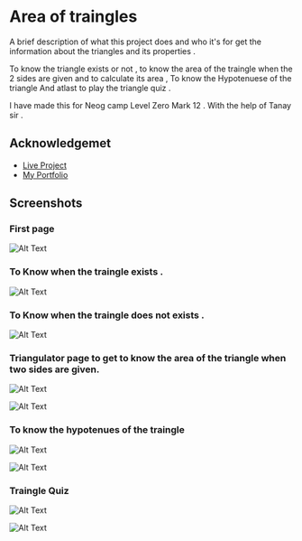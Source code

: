 
# Area of traingles 

A brief description of what this project does and who it's for get the information about the triangles and its properties .

To know the triangle exists or not , to know the area of the traingle when the 2 sides are given and to calculate its area ,
To know the Hypotenuese of the triangle And atlast to play the triangle quiz .

I have made this for Neog camp Level Zero Mark 12 . With the help of Tanay sir .




## Acknowledgemet

 - [Live Project](https://fun-with-traingle-mark12-neog-camp.netlify.app/possibletriangle.html)
 - [My Portfolio](https://ayush-portfolio-neog-camp.netlify.app/projects.html) 

  
## Screenshots

### First page
![Alt Text](https://dev-to-uploads.s3.amazonaws.com/uploads/articles/jypkwfsu769m6kf0p2l0.png)
### To Know when the traingle exists .
![Alt Text](https://dev-to-uploads.s3.amazonaws.com/uploads/articles/hslinjv8ne875dcyu099.png)
### To Know when the traingle does not  exists .
![Alt Text](https://dev-to-uploads.s3.amazonaws.com/uploads/articles/gjw72yiaaiaut93ee0ja.png)
### Triangulator page to get to know the area of the triangle when two sides are given.
![Alt Text](https://dev-to-uploads.s3.amazonaws.com/uploads/articles/q6cjsndw07q54ym8j4zc.png)



  ![Alt Text](https://dev-to-uploads.s3.amazonaws.com/uploads/articles/q8etxga8eaamcg864f0u.png)
### To know the hypotenues of the traingle
  ![Alt Text](https://dev-to-uploads.s3.amazonaws.com/uploads/articles/kxqrnjx60tl0oh448rq0.png)

  ![Alt Text](https://dev-to-uploads.s3.amazonaws.com/uploads/articles/nrlox2el2rq83dsu0glr.png)
### Traingle Quiz
  ![Alt Text](https://dev-to-uploads.s3.amazonaws.com/uploads/articles/r0l80nm8wspsebguhhcp.png)
  
  ![Alt Text](https://dev-to-uploads.s3.amazonaws.com/uploads/articles/ztzp7bpu3zlsonmw7em0.png)
